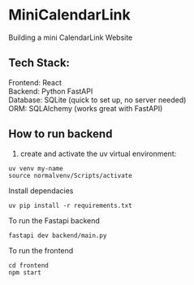 # MiniCalendarLink
Building a mini CalendarLink Website

## Tech Stack:
Frontend: React <br />
Backend: Python FastAPI <br />
Database: SQLite (quick to set up, no server needed) <br />
ORM: SQLAlchemy (works great with FastAPI) <br />


## How to run backend
1. create and activate the uv virtual environment:
```
uv venv my-name
source normalvenv/Scripts/activate
```

Install dependacies
```
uv pip install -r requirements.txt
```

To run the Fastapi backend
```
fastapi dev backend/main.py
```

To run the frontend
```
cd frontend
npm start
```
